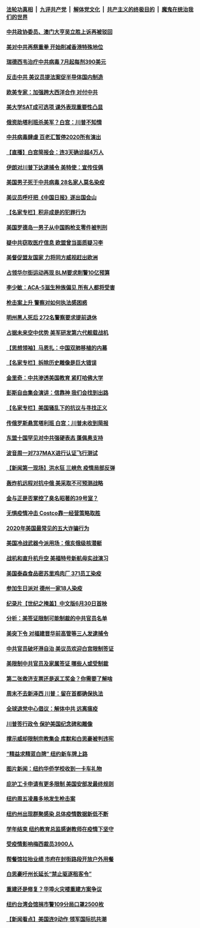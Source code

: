 ####  [法轮功真相](../../../../basic/blob/master/README.md?t=06301002) &nbsp;|&nbsp; [九评共产党](../../../../9ping.md/blob/master/README.md?t=06301002) &nbsp;|&nbsp; [解体党文化](../../../../jtdwh.md/blob/master/README.md?t=06301002)  &nbsp;|&nbsp; [共产主义的终极目的](../../../../gczydzjmd.md/blob/master/README.md?t=06301002) &nbsp;|&nbsp; [魔鬼在统治我们的世界](../../../../mgztzwmdsj.md/blob/master/README.md?t=06301002) 

#### [中共政协委员、澳门大亨吴立胜上诉再被驳回](../pages/nsc412/n12220621.md?t=06301002) 

#### [美对中共再祭重拳 开始削减香港特殊地位](../pages/nsc412/n12220482.md?t=06301002) 

#### [瑞德西韦治疗中共病毒 7月起每剂390美元](../pages/nsc412/n12220473.md?t=06301002) 

#### [反击中共  美议员提法案促半导体国内制造](../pages/nsc412/n12220479.md?t=06301002) 

#### [欧美专家：加强跨大西洋合作 对付中共](../pages/nsc412/n12220420.md?t=06301002) 

#### [美大学SAT成可选项 课外表现重要性凸显](../pages/nsc412/n12218516.md?t=06301002) 

#### [俄资助塔利班杀美军？白宫：川普不知情](../pages/nsc412/n12220309.md?t=06301002) 

#### [中共病毒肆虐 百老汇暂停2020所有演出](../pages/nsc412/n12220386.md?t=06301002) 

#### [【直播】白宫简报会：连3天确诊超4万人](../pages/nsc412/n12220209.md?t=06301002) 

#### [伊朗对川普下达逮捕令 美特使：宣传伎俩](../pages/nsc412/n12220063.md?t=06301002) 

#### [美国男子死于中共病毒 28名家人莫名染疫](../pages/nsc412/n12219853.md?t=06301002) 

#### [美议员呼吁把《中国日报》逐出国会山](../pages/nsc412/n12219500.md?t=06301002) 

#### [【名家专栏】积非成是的犯罪行为](../pages/nsc412/n12210310.md?t=06301002) 

#### [美国罗德岛一男子从中国购枪支零件被判刑](../pages/nsc412/n12218503.md?t=06301002) 

#### [疑中共窃取医疗信息 欧盟曾当面质疑习李](../pages/nsc412/n12219204.md?t=06301002) 

#### [美督促盟友国家 力将同方威视赶出欧洲](../pages/nsc412/n12217695.md?t=06301002) 

#### [占领华尔街运动再现 BLM要求削警10亿预算](../pages/nsc412/n12218559.md?t=06301002) 

#### [李少敏：ACA-5滋生种族偏见      所有人都将受害](../pages/nsc412/n12218783.md?t=06301002) 

#### [枪击案上升 警察对如何执法感困惑](../pages/nsc412/n12218514.md?t=06301002) 

#### [明州黑人死后 272名警察要求提前退休](../pages/nsc412/n12218512.md?t=06301002) 

#### [占据未来空中优势 美军研发第六代舰载战机](../pages/nsc412/n12218407.md?t=06301002) 

#### [【思想领袖】马恩扎：中国双肺移植的内幕](../pages/nsc412/n12047397.md?t=06301002) 

#### [【名家专栏】拆除历史雕像是巨大错误](../pages/nsc412/n12216707.md?t=06301002) 

#### [金里奇：中共渗透美国教育 紧盯哈佛大学](../pages/nsc412/n12217783.md?t=06301002) 

#### [彭斯自由集会演讲：信靠神 我们会找到出路](../pages/nsc412/n12217902.md?t=06301002) 

#### [【名家专栏】美国骚乱下的抗议与寻找正义](../pages/nsc412/n12216737.md?t=06301002) 

#### [传俄罗斯悬赏塔利班 白宫：川普未收到简报](../pages/nsc412/n12217600.md?t=06301002) 

#### [东盟十国罕见对中共强硬表态 蓬佩奥支持](../pages/nsc412/n12217571.md?t=06301002) 

#### [波音周一对737MAX进行认证飞行测试](../pages/nsc412/n12217519.md?t=06301002) 

#### [【新闻第一现场】洪水狂 三峡危 疫情局部反弹](../pages/nsc412/n12217350.md?t=06301002) 

#### [轰炸机远程对抗中俄 美采取不可预测战略](../pages/nsc412/n12205278.md?t=06301002) 

#### [金与正是否掌控了臭名昭著的39号室？](../pages/nsc412/n12217251.md?t=06301002) 

#### [无惧疫情冲击 Costco靠一经营策略取胜](../pages/nsc412/n12208222.md?t=06301002) 

#### [2020年美国最常见的五大诈骗行为](../pages/nsc412/n12216881.md?t=06301002) 

#### [美国冷战武器今派用场：俄亥俄级核潜艇](../pages/nsc412/n12216507.md?t=06301002) 

#### [战机和直升机升空 美福特号新航母实战演习](../pages/nsc412/n12216326.md?t=06301002) 

#### [美国泰森食品密苏里鸡肉厂 371员工染疫](../pages/nsc412/n12216590.md?t=06301002) 

#### [参加生日派对 德州一家18人染疫](../pages/nsc412/n12216533.md?t=06301002) 

#### [纪录片【世纪之掩盖】中文版6月30日首映](../pages/nsc412/n12216557.md?t=06301002) 

#### [分析：美签证限制可能制裁的中共官员名单](../pages/nsc412/n12216563.md?t=06301002) 

#### [美突下令 对福建晋华前高管等三人发逮捕令](../pages/nsc412/n12216296.md?t=06301002) 

#### [中共官员破坏港自治 美议员欢迎白宫限制签证](../pages/nsc412/n12216313.md?t=06301002) 

#### [美限制中共官员及家属签证 哪些人或受制裁](../pages/nsc412/n12216208.md?t=06301002) 

#### [第二张救济支票还是返工奖金？你需要了解啥](../pages/nsc412/n12216185.md?t=06301002) 

#### [周末不去新泽西 川普：留在首都确保执法](../pages/nsc412/n12216075.md?t=06301002) 

#### [全球退党中心倡议：解体中共 远离瘟疫](../pages/nsc412/n12214964.md?t=06301002) 

#### [川普签行政令 保护美国纪念碑和雕像](../pages/nsc412/n12216036.md?t=06301002) 

#### [撑示威却限制宗教集会 库默和白思豪被判违宪](../pages/nsc412/n12215498.md?t=06301002) 

#### [“精益求精蓝白牌”  纽约新车牌上路](../pages/nsc412/n12215514.md?t=06301002) 

#### [图片新闻：纽约华侨学校收到一卡车礼物](../pages/nsc412/n12215479.md?t=06301002) 

#### [庇护工卡申请有更多限制 美国安部发最终规则](../pages/nsc412/n12215484.md?t=06301002) 

#### [纽约周五凌晨多地发生枪击案](../pages/nsc412/n12215489.md?t=06301002) 

#### [纽约州出现群聚感染  总体疫情数据新低不断](../pages/nsc412/n12215492.md?t=06301002) 

#### [学年结束   纽约教育总监感谢教师在疫情下坚守](../pages/nsc412/n12215495.md?t=06301002) 

#### [受疫情影响梅西裁员3900人](../pages/nsc412/n12215504.md?t=06301002) 

#### [帮餐馆拉抬业绩 市府在封街路段开放户外用餐](../pages/nsc412/n12215506.md?t=06301002) 

#### [白思豪吁州长延长“禁止驱逐租客令”](../pages/nsc412/n12215511.md?t=06301002) 

#### [重建还是修复？华埠火灾楼重建方案争议](../pages/nsc412/n12215517.md?t=06301002) 

#### [纽约台湾会馆捐市警109分局口罩2500枚](../pages/nsc412/n12215522.md?t=06301002) 

#### [【新闻看点】美国连9动作 领军国际抗共潮](../pages/nsc412/n12215121.md?t=06301002) 

